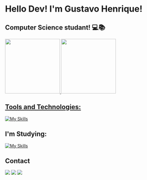 # Hello Dev! I'm Gustavo Henrique! 
## Computer Science studant! 💻📚
<div>
<a href="https://github.com/MeuHubPython">
<img loading="lazy" height="180em" padx='10' src="https://github-readme-stats.vercel.app/api/top-langs/?username=MeuHubPython&layout=compact&langs_count=7&theme=github_dark"/>
<img loading="lazy" height="180em" src="https://github-readme-stats.vercel.app/api?username=MeuHubPython&show_icons=true&theme=github_dark&include_all_commits=true&count_private=true"/>
</div>

## Tools and Technologies:

[![My Skills](https://skillicons.dev/icons?i=git,py)](https://skillicons.dev)

## I'm Studying:
[![My Skills](https://skillicons.dev/icons?i=linux,html,css,js,java,ruby,flask)](https://skillicons.dev)

## Contact

<div>
<a href="https://instagram.com/imgusta_" target="_blank"><img loading="lazy" src="https://img.shields.io/badge/-Instagram-%23E4405F?style=for-the-badge&logo=instagram&logoColor=white" target="_blank"></a>
<a href = "mailto:gustavotitara070@gmail.com"><img loading="lazy" src="https://img.shields.io/badge/Gmail-D14836?style=for-the-badge&logo=gmail&logoColor=white" target="_blank"></a>
<a href="https://www.linkedin.com/in/gustavo-titara-13900b1a7" target="_blank"><img loading="lazy" src="https://img.shields.io/badge/-LinkedIn-%230077B5?style=for-the-badge&logo=linkedin&logoColor=white" target="_blank"></a>   
</div>
